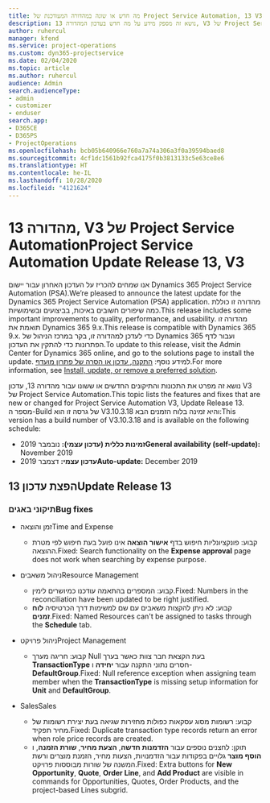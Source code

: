 ```yaml
---
title: מה חדש או שונה במהדורה המעודכנת של Project Service Automation, 13 V3
description: נושא זה מספק מידע על מה חדש בעדכון המהדורה 13, V3 של Project Service Automation.
author: ruhercul
manager: kfend
ms.service: project-operations
ms.custom: dyn365-projectservice
ms.date: 02/04/2020
ms.topic: article
ms.author: ruhercul
audience: Admin
search.audienceType:
- admin
- customizer
- enduser
search.app:
- D365CE
- D365PS
- ProjectOperations
ms.openlocfilehash: bcb05b640966e760a7a74a306a3f0a39594baed8
ms.sourcegitcommit: 4cf1dc1561b92fca4175f0b3813133c5e63ce8e6
ms.translationtype: HT
ms.contentlocale: he-IL
ms.lasthandoff: 10/28/2020
ms.locfileid: "4121624"
---
```

# <a name="project-service-automation-update-release-13-v3"></a><span data-ttu-id="81048-103">מהדורה 13, V3 של Project Service Automation</span><span class="sxs-lookup"><span data-stu-id="81048-103">Project Service Automation Update Release 13, V3</span></span>
<span data-ttu-id="81048-104">אנו שמחים להכריז על העדכון האחרון עבור יישום Dynamics 365 Project Service Automation‏ (PSA).</span><span class="sxs-lookup"><span data-stu-id="81048-104">We’re pleased to announce the latest update for the Dynamics 365 Project Service Automation (PSA) application.</span></span> <span data-ttu-id="81048-105">מהדורה זו כוללת כמה שיפורים חשובים באיכות, בביצועים ובשימושיות.</span><span class="sxs-lookup"><span data-stu-id="81048-105">This release includes some important improvements to quality, performance, and usability.</span></span> <span data-ttu-id="81048-106">מהדורה זו תואמת את Dynamics 365 9.x.</span><span class="sxs-lookup"><span data-stu-id="81048-106">This release is compatible with Dynamics 365 9.x.</span></span> <span data-ttu-id="81048-107">כדי לעדכן למהדורה זו, בקר במרכז הניהול של Dynamics 365 ועבור לדף הפתרונות כדי להתקין את העדכון.</span><span class="sxs-lookup"><span data-stu-id="81048-107">To update to this release, visit the Admin Center for Dynamics 365 online, and go to the solutions page to install the update.</span></span> <span data-ttu-id="81048-108">למידע נוסף: [התקנה, עדכון או הסרה של פתרון מועדף](https://docs.microsoft.com/power-platform/admin/install-remove-preferred-solution).</span><span class="sxs-lookup"><span data-stu-id="81048-108">For more information, see [Install, update, or remove a preferred solution](https://docs.microsoft.com/power-platform/admin/install-remove-preferred-solution).</span></span>

<span data-ttu-id="81048-109">נושא זה מפרט את התכונות והתיקונים החדשים או ששונו עבור מהדורה 13, עדכון V3 של Project Service Automation.</span><span class="sxs-lookup"><span data-stu-id="81048-109">This topic lists the features and fixes that are new or changed for Project Service Automation V3, Update Release 13.</span></span> <span data-ttu-id="81048-110">מספר ה-Build של גרסה זו הוא V3.10.3.18 והיא זמינה בלוח הזמנים הבא:</span><span class="sxs-lookup"><span data-stu-id="81048-110">This version has a build number of V3.10.3.18 and is available on the following schedule:</span></span>

- <span data-ttu-id="81048-111">**זמינות כללית (עדכון עצמי):** נובמבר 2019</span><span class="sxs-lookup"><span data-stu-id="81048-111">**General availability (self-update):** November 2019</span></span>
- <span data-ttu-id="81048-112">**עדכון עצמי:** דצמבר 2019</span><span class="sxs-lookup"><span data-stu-id="81048-112">**Auto-update:** December 2019</span></span>


## <a name="update-release-13"></a><span data-ttu-id="81048-113">הפצת עדכון 13</span><span class="sxs-lookup"><span data-stu-id="81048-113">Update Release 13</span></span> 

### <a name="bug-fixes"></a><span data-ttu-id="81048-114">תיקוני באגים</span><span class="sxs-lookup"><span data-stu-id="81048-114">Bug fixes</span></span>

- <span data-ttu-id="81048-115">זמן והוצאה</span><span class="sxs-lookup"><span data-stu-id="81048-115">Time and Expense</span></span>

     - <span data-ttu-id="81048-116">קבוע: פונקציונליות חיפוש בדף **אישור הוצאה** אינו פועל בעת חיפוש לפי מטרת ההוצאה.</span><span class="sxs-lookup"><span data-stu-id="81048-116">Fixed: Search functionality on the **Expense approval** page does not work when searching by expense purpose.</span></span>

- <span data-ttu-id="81048-117">ניהול משאבים</span><span class="sxs-lookup"><span data-stu-id="81048-117">Resource Management</span></span>

     - <span data-ttu-id="81048-118">קבוע: המספרים בהתאמה עודכנו כמיושרים לימין.</span><span class="sxs-lookup"><span data-stu-id="81048-118">Fixed: Numbers in the reconciliation have been updated to be right justified.</span></span>
     - <span data-ttu-id="81048-119">קבוע: לא ניתן להקצות משאבים עם שם למשימות דרך הכרטיסיה **לוח זמנים**.</span><span class="sxs-lookup"><span data-stu-id="81048-119">Fixed: Named Resources can't be assigned to tasks through the **Schedule** tab.</span></span>

- <span data-ttu-id="81048-120">ניהול פרויקט</span><span class="sxs-lookup"><span data-stu-id="81048-120">Project Management</span></span>

     - <span data-ttu-id="81048-121">קבוע: חריגה מערך Null בעת הקצאת חבר צוות כאשר בערך **TransactionType‎** חסרים נתוני התקנה עבור **יחידה** ו- **DefaultGroup**.</span><span class="sxs-lookup"><span data-stu-id="81048-121">Fixed: Null reference exception when assigning team member when the **TransactionType** is missing setup information for **Unit** and **DefaultGroup**.</span></span>

- <span data-ttu-id="81048-122">Sales</span><span class="sxs-lookup"><span data-stu-id="81048-122">Sales</span></span>

     - <span data-ttu-id="81048-123">קבוע: רשומות מסוג עסקאות כפולות מחזירות שגיאה בעת יצירת רשומות של מחיר תפקיד.</span><span class="sxs-lookup"><span data-stu-id="81048-123">Fixed: Duplicate transaction type records return an error when role price records are created.</span></span>
     - <span data-ttu-id="81048-124">תוקן: לחצנים נוספים עבור **הזדמנות חדשה**, **הצעת מחיר**, **שורת הזמנה**, ו **הוסף מוצר** גלויים בפקודות עבור הזדמנויות, הצעות מחיר, הזמנת מוצרים ורשת המשנה של שורות מבוססות פרויקט.</span><span class="sxs-lookup"><span data-stu-id="81048-124">Fixed: Extra buttons for **New Opportunity**, **Quote**, **Order Line**, and **Add Product** are visible in commands for Opportunities, Quotes, Order Products, and the project-based Lines subgrid.</span></span>


